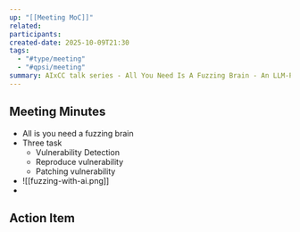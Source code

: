```yaml
---
up: "[[Meeting MoC]]"
related:
participants:
created-date: 2025-10-09T21:30
tags:
  - "#type/meeting"
  - "#qpsi/meeting"
summary: AIxCC talk series - All You Need Is A Fuzzing Brain - An LLM-Powered System for Automated Vulnerability Detection and Patching
---
```


## Meeting Minutes

- All is you need a fuzzing brain
- Three task
	- Vulnerability Detection
	- Reproduce vulnerability
	- Patching vulnerability
- ![[fuzzing-with-ai.png]]
- 

## Action Item